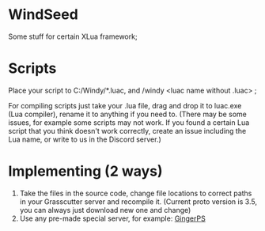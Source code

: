 # WindSeed
Some stuff for certain XLua framework;

# Scripts
Place your script to C:/Windy/*.luac, and /windy  <luac name without .luac> ;

For compiling scripts just take your .lua file, drag and drop it to luac.exe (Lua compiler), rename it to anything if you need to.
(There may be some issues, for example some scripts may not work. If you found a certain Lua script that you think doesn't work correctly, create an issue including the Lua name, or write to us in the Discord server.)

# Implementing (2 ways)
1) Take the files in the source code, change file locations to correct paths in your Grasscutter server and recompile it. (Current proto version is 3.5, you can always just download new one and change)
2) Use any pre-made special server, for example: [GingerPS](https://github.com/mintygingy/gingerps)

